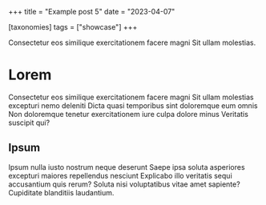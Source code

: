 +++
title = "Example post 5"
date = "2023-04-07"

[taxonomies]
tags = ["showcase"]
+++


Consectetur eos similique exercitationem facere magni Sit ullam molestias.
<!-- more -->

# Lorem

Consectetur eos similique exercitationem facere magni Sit ullam molestias
excepturi nemo deleniti Dicta quasi temporibus sint doloremque eum omnis Non
doloremque tenetur exercitationem iure culpa dolore minus Veritatis suscipit
qui?


## Ipsum

Ipsum nulla iusto nostrum neque deserunt Saepe ipsa soluta asperiores excepturi
maiores repellendus nesciunt Explicabo illo veritatis sequi accusantium quis
rerum? Soluta nisi voluptatibus vitae amet sapiente? Cupiditate blanditiis
laudantium.
